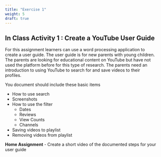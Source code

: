 ```yaml
---
title: "Exercise 1"
weight: 5
draft: true
---
```


## In Class Activity 1 : Create a YouTube User Guide 
For this assignment learners can use a word processing application to create a user guide. 
The user guide is for new parents with young children. The parents are looking for educational content on YouTube but have not used the platform before for this type of research. The parents need an introduction to using YouTube to search for and save videos to their profiles.

You document should include these basic items

- How to use search 
- Screenshots 
- How to use the filter 
  - Dates 
  - Reviews 
  - View Counts
  - Channels 
- Saving videos to playlist  
- Removing videos from playlist   

**Home Assignment** - Create a short video of the documented steps for your user guide


